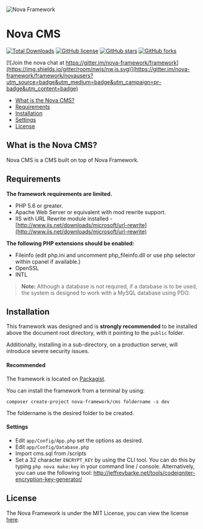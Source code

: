 ![Nova Framework](http://novaframework.com/app/templates/publicthemes/nova/images/nova.png)

# Nova CMS

[![Total Downloads](https://img.shields.io/packagist/dt/nova-framework/cms.svg)](https://packagist.org/packages/nova-framework/cms)
[![GitHub license](https://img.shields.io/badge/license-MIT-blue.svg)](https://github.com/nova-framework/cms/blob/master/LICENSE.txt)
[![GitHub stars](https://img.shields.io/github/stars/nova-framework/cms.svg)](https://github.com/nova-framework/cms/stargazers)
[![GitHub forks](https://img.shields.io/github/forks/nova-framework/cms.svg)](https://github.com/nova-framework/cms/network)

[![Join the nova chat at https://gitter.im/nova-framework/framework](https://img.shields.io/gitter/room/nwjs/nw.js.svg)](https://gitter.im/nova-framework/framework/novausers?utm_source=badge&utm_medium=badge&utm_campaign=pr-badge&utm_content=badge)

- [What is the Nova CMS?](#what-is-the-nova-cms)
- [Requirements](#requirements)
- [Installation](#installation)
- [Settings](#settings)
- [License](#license)

## What is the Nova CMS?

Nova CMS is a CMS built on top of Nova Framework.

## Requirements

**The framework requirements are limited.**

- PHP 5.6 or greater.
- Apache Web Server or equivalent with mod rewrite support.
- IIS with URL Rewrite module installed - [http://www.iis.net/downloads/microsoft/url-rewrite](http://www.iis.net/downloads/microsoft/url-rewrite)

**The following PHP extensions should be enabled:**

- Fileinfo (edit php.ini and uncomment php_fileinfo.dll or use php selector within cpanel if available.)
- OpenSSL
- INTL

> **Note:** Although a database is not required, if a database is to be used, the system is designed to work with a MySQL database using PDO.

## Installation

This framework was designed and is **strongly recommended** to be installed above the document root directory, with it pointing to the `public` folder.

Additionally, installing in a sub-directory, on a production server, will introduce severe security issues.

#### Recommended
The framework is located on [Packagist](https://packagist.org/packages/nova-framework/cms).

You can install the framework from a terminal by using:

```
composer create-project nova-framework/cms foldername -s dev
```

The foldername is the desired folder to be created.

#### Settings

- Edit `app/Config/App.php` set the options as desired. 
- Edit `app/Config/Database.php`
- Import cms.sql from /scripts
- Set a 32 character `ENCRYPT_KEY` by using the CLI tool. You can do this by typing `php nova make:key` in your command line / console. Alternatively, you can use the following tool: http://jeffreybarke.net/tools/codeigniter-encryption-key-generator/

## License

The Nova Framework is under the MIT License, you can view the license [here](https://github.com/nova-framework/framework/blob/master/LICENSE.txt).
